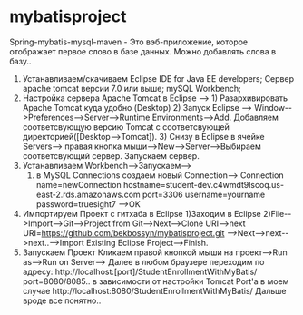 # mybatisproject
Spring-mybatis-mysql-maven - Это вэб-приложение, которое отображает первое слово в базе данных. Можно добавлять слова в базу..

1. Устанавливаем/скачиваем Eclipse IDE for Java EE developers; Сервер apache tomcat версии 7.0 или выше; mySQL Workbench;
2. Настройка сервера Apache Tomcat в Eclipse
  --> 1) Разархивировать Apache Tomcat куда удобно (Desktop)
      2) Запуск Eclipse
        --> Window-->Preferences-->Server-->Runtime Environments-->Add. Добавляем соответсвующую версию Tomcat с соответсвующей директорией([Desktop-->Tomcat]).
      3) Снизу в Eclipse в ячейке Servers--> правая кнопка мыши-->New-->Server-->Выбираем соответсвующий сервер. Запускаем сервер.
3. Устанавливаем Workbench-->Запускаем-->
      1) в MySQL Connections создаем новый Connection-->
      Connection name=newConnection
      hostname=student-dev.c4wmdt9lscoq.us-east-2.rds.amazonaws.com
      port=3306
      username=yourname
      password=truesight7
      -->OK
4. Импортируем Проект с гитхаба в Eclipse
      1)Заходим в Eclipse
      2)File-->Import-->Git-->Project from Git-->Next-->Clone URI-->next
      URI=https://github.com/bekbossyn/mybatisproject.git
      -->Next-->next-->next..-->Import Existing Eclipse Project-->Finish.
5. Запускаем Проект
      Кликаем правой кнопкой мыши на проект-->Run as-->Run on Server-->
      Далее в любом браузере переходим по адресу:
      http://localhost:[port]/StudentEnrollmentWithMyBatis/
      port=8080/8085.. в зависимости от настройки Tomcat Port'а
      в моем случае http://localhost:8080/StudentEnrollmentWithMyBatis/
      Дальше вроде все понятно..
